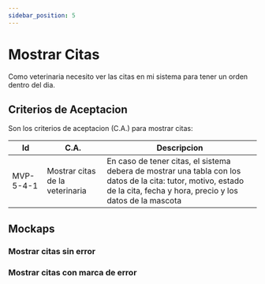 ```yaml
---
sidebar_position: 5
---
```


# Mostrar Citas
Como veterinaria necesito ver las citas en mi sistema para tener un orden dentro del dia.

<!-- En la siguiente imagen reprecenta el flujo general de la historia de usuario: -->
<!-- ![Task Flow de Gestionar citas](/img/gestionar_citas/agregar_cita/agregar_cita_diagrama.svg) -->

## Criterios de Aceptacion
Son los criterios de aceptacion (C.A.) para mostrar citas:

| Id | C.A. | Descripcion | 
|-------------------- | -------- | -------- | 
| MVP-5-4-1 | Mostrar citas de la veterinaria | En caso de tener citas, el sistema debera de mostrar una tabla con los datos de la cita: tutor, motivo, estado de la cita, fecha y hora, precio y los datos de la mascota |



## Mockaps

### Mostrar citas sin error
<!-- ![Mockap de Gestionar citas general](/img/gestionar_citas/agregar_cita/agregar_cita_mockap.svg) -->

### Mostrar citas con marca de error
<!-- ![Mockap de Gestionar citas tabla](/img/gestionar_citas/agregar_cita/agregar_cita_error_mockap.svg) -->